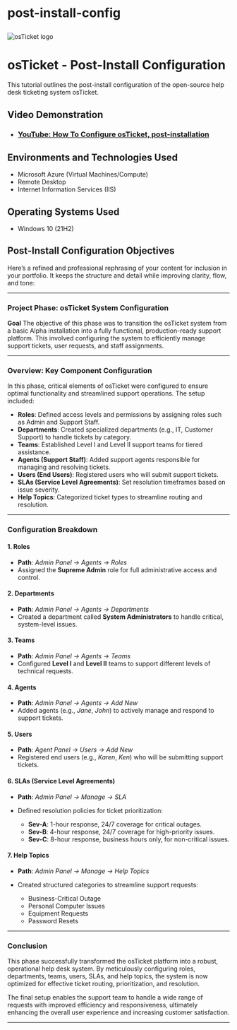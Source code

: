 # post-install-config<p align="center">
<img src="https://i.imgur.com/Clzj7Xs.png" alt="osTicket logo"/>
</p>

<h1>osTicket - Post-Install Configuration</h1>
This tutorial outlines the post-install configuration of the open-source help desk ticketing system osTicket.<br />


<h2>Video Demonstration</h2>

- ### [YouTube: How To Configure osTicket, post-installation](https://www.youtube.com)

<h2>Environments and Technologies Used</h2>

- Microsoft Azure (Virtual Machines/Compute)
- Remote Desktop
- Internet Information Services (IIS)

<h2>Operating Systems Used </h2>

- Windows 10</b> (21H2)

<h2>Post-Install Configuration Objectives</h2>
Here’s a refined and professional rephrasing of your content for inclusion in your portfolio. It keeps the structure and detail while improving clarity, flow, and tone:

---

### **Project Phase: osTicket System Configuration**

**Goal**
The objective of this phase was to transition the osTicket system from a basic Alpha installation into a fully functional, production-ready support platform. This involved configuring the system to efficiently manage support tickets, user requests, and staff assignments.

---

### **Overview: Key Component Configuration**

In this phase, critical elements of osTicket were configured to ensure optimal functionality and streamlined support operations. The setup included:

* **Roles**: Defined access levels and permissions by assigning roles such as Admin and Support Staff.
* **Departments**: Created specialized departments (e.g., IT, Customer Support) to handle tickets by category.
* **Teams**: Established Level I and Level II support teams for tiered assistance.
* **Agents (Support Staff)**: Added support agents responsible for managing and resolving tickets.
* **Users (End Users)**: Registered users who will submit support tickets.
* **SLAs (Service Level Agreements)**: Set resolution timeframes based on issue severity.
* **Help Topics**: Categorized ticket types to streamline routing and resolution.

---

### **Configuration Breakdown**

#### **1. Roles**

* **Path**: *Admin Panel → Agents → Roles*
* Assigned the **Supreme Admin** role for full administrative access and control.

#### **2. Departments**

* **Path**: *Admin Panel → Agents → Departments*
* Created a department called **System Administrators** to handle critical, system-level issues.

#### **3. Teams**

* **Path**: *Admin Panel → Agents → Teams*
* Configured **Level I** and **Level II** teams to support different levels of technical requests.

#### **4. Agents**

* **Path**: *Admin Panel → Agents → Add New*
* Added agents (e.g., *Jane*, *John*) to actively manage and respond to support tickets.

#### **5. Users**

* **Path**: *Agent Panel → Users → Add New*
* Registered end users (e.g., *Karen*, *Ken*) who will be submitting support tickets.

#### **6. SLAs (Service Level Agreements)**

* **Path**: *Admin Panel → Manage → SLA*
* Defined resolution policies for ticket prioritization:

  * **Sev-A**: 1-hour response, 24/7 coverage for critical outages.
  * **Sev-B**: 4-hour response, 24/7 coverage for high-priority issues.
  * **Sev-C**: 8-hour response, business hours only, for non-critical issues.

#### **7. Help Topics**

* **Path**: *Admin Panel → Manage → Help Topics*
* Created structured categories to streamline support requests:

  * Business-Critical Outage
  * Personal Computer Issues
  * Equipment Requests
  * Password Resets

---

### **Conclusion**

This phase successfully transformed the osTicket platform into a robust, operational help desk system. By meticulously configuring roles, departments, teams, users, SLAs, and help topics, the system is now optimized for effective ticket routing, prioritization, and resolution.

The final setup enables the support team to handle a wide range of requests with improved efficiency and responsiveness, ultimately enhancing the overall user experience and increasing customer satisfaction.

---

